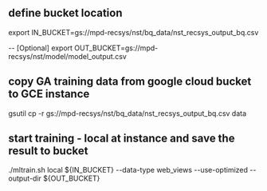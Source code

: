 
## define bucket location

export IN_BUCKET=gs://mpd-recsys/nst/bq_data/nst_recsys_output_bq.csv

-- [Optional]  export OUT_BUCKET=gs://mpd-recsys/nst/model/model_output.csv


## copy GA training data from google cloud bucket to GCE instance 
gsutil  cp -r gs://mpd-recsys/nst/bq_data/nst_recsys_output_bq.csv data


## start training - local at instance and save the result to bucket
./mltrain.sh local  ${IN_BUCKET} --data-type web_views --use-optimized --output-dir ${OUT_BUCKET}

